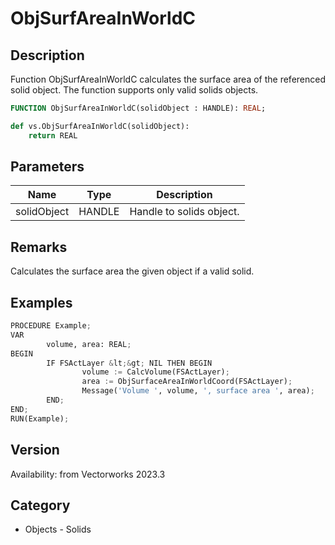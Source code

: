# ObjSurfAreaInWorldC

## Description
Function ObjSurfAreaInWorldC calculates the surface area of the referenced solid object. The function supports only valid solids objects.

```pascal
FUNCTION ObjSurfAreaInWorldC(solidObject : HANDLE): REAL;
```

```python
def vs.ObjSurfAreaInWorldC(solidObject):
    return REAL
```

## Parameters
|Name|Type|Description|
|---|---|---|
|solidObject|HANDLE|Handle to solids object.|

## Remarks
Calculates the surface area the given object if a valid solid.

## Examples
```python
PROCEDURE Example;
VAR
        volume, area: REAL;
BEGIN
        IF FSActLayer &lt;&gt; NIL THEN BEGIN
                volume := CalcVolume(FSActLayer);
                area := ObjSurfaceAreaInWorldCoord(FSActLayer);
                Message('Volume ', volume, ', surface area ', area);
        END;
END;
RUN(Example);
```

## Version
Availability: from Vectorworks 2023.3

## Category
* Objects - Solids

